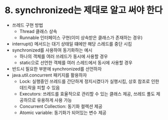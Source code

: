 # 8. synchronized는 제대로 알고 써야 한다
- 쓰레드 구현 방법
    - Thread 클래스 상속
    - Runnable 인터페이스 구현(이미 상속받은 클래스가 존재하는 경우)
- interrupt() 메서드는 대기 상태일 떄에만 해당 스레드를 중단 시킴
- synchronized를 사용하여 동기화하는 예시
    - 하나의 객체를 여러 쓰레드가 동시에 사용할 경우
    - static으로 선언한 객체를 여러 스레드에서 동시에 사용할 경우
- 반드시 필요한 부분에 synchronized를 선언하자
- java.util.concurrent 패키지를 활용하자
    - Lock: 실행중인 쓰레드를 간단하게 정지시켰다가 실행시킴, 상호 참조로 인한 데드락을 피할 수 있음
    - Executors: 쓰레드를 효율적으로 관리할 수 있는 클래스 제공, 쓰레드 풀도 제공하므로 유용하게 사용 가능
    - Concurrent Collection: 동기화 컬렉션 제공
    - Atomic variable: 동기화가 되어있는 변수 제공